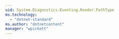 ```yaml
---
uid: System.Diagnostics.Eventing.Reader.PathType
ms.technology: 
  - "dotnet-standard"
ms.author: "dotnetcontent"
manager: "wpickett"
---
```

